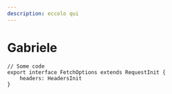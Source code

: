 ```yaml
---
description: eccolo qui
---
```


# Gabriele



```
// Some code
export interface FetchOptions extends RequestInit {
    headers: HeadersInit
}
```
